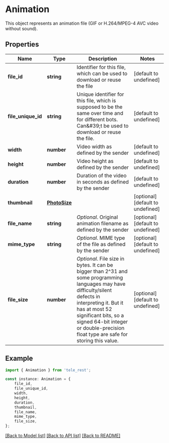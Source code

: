 # Animation

This object represents an animation file (GIF or H.264/MPEG-4 AVC video without sound).

## Properties

Name | Type | Description | Notes
------------ | ------------- | ------------- | -------------
**file_id** | **string** | Identifier for this file, which can be used to download or reuse the file | [default to undefined]
**file_unique_id** | **string** | Unique identifier for this file, which is supposed to be the same over time and for different bots. Can\&#39;t be used to download or reuse the file. | [default to undefined]
**width** | **number** | Video width as defined by the sender | [default to undefined]
**height** | **number** | Video height as defined by the sender | [default to undefined]
**duration** | **number** | Duration of the video in seconds as defined by the sender | [default to undefined]
**thumbnail** | [**PhotoSize**](PhotoSize.md) |  | [optional] [default to undefined]
**file_name** | **string** | *Optional*. Original animation filename as defined by the sender | [optional] [default to undefined]
**mime_type** | **string** | *Optional*. MIME type of the file as defined by the sender | [optional] [default to undefined]
**file_size** | **number** | *Optional*. File size in bytes. It can be bigger than 2^31 and some programming languages may have difficulty/silent defects in interpreting it. But it has at most 52 significant bits, so a signed 64-bit integer or double-precision float type are safe for storing this value. | [optional] [default to undefined]

## Example

```typescript
import { Animation } from 'tele_rest';

const instance: Animation = {
    file_id,
    file_unique_id,
    width,
    height,
    duration,
    thumbnail,
    file_name,
    mime_type,
    file_size,
};
```

[[Back to Model list]](../README.md#documentation-for-models) [[Back to API list]](../README.md#documentation-for-api-endpoints) [[Back to README]](../README.md)
